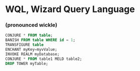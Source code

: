 # WQL, Wizard Query Language 

### (pronounced wickle)

```sql
CONJURE * FROM table;
BANISH FROM table WHERE id = 1;
TRANSFIGURE table
ENCHANT myKey=myvValue;
INVOKE REALM myDatabase;
CONJURE * FROM table1 MELD table2;
DROP TOWER myTable;
```

